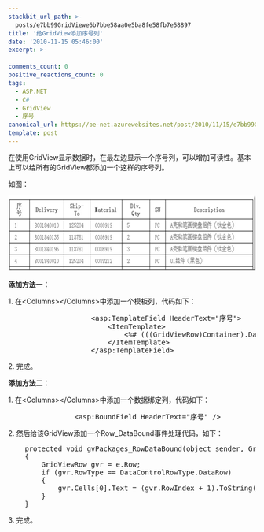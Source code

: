 ```yaml
---
stackbit_url_path: >-
  posts/e7bb99GridViewe6b7bbe58aa0e5ba8fe58fb7e58897
title: '给GridView添加序号列'
date: '2010-11-15 05:46:00'
excerpt: >-
  
comments_count: 0
positive_reactions_count: 0
tags: 
  - ASP.NET
  - C#
  - GridView
  - 序号
canonical_url: https://be-net.azurewebsites.net/post/2010/11/15/e7bb99GridViewe6b7bbe58aa0e5ba8fe58fb7e58897
template: post
---
```

<p>在使用GridView显示数据时，在最左边显示一个序号列，可以增加可读性。基本上可以给所有的GridView都添加一个这样的序号列。</p>  <p>如图： </p>  <p><a href="https://raw.githubusercontent.com/Jeff-Tian/blogengine.net/master/Source/BlogEngine/BlogEngine.NET/App_Data/files/image_63.png"><img style="background-image: none; border-bottom: 0px; border-left: 0px; margin: 0px 10px 0px 0px; padding-left: 0px; padding-right: 0px; display: inline; border-top: 0px; border-right: 0px; padding-top: 0px" title="image" border="0" alt="image" src="https://raw.githubusercontent.com/Jeff-Tian/blogengine.net/master/Source/BlogEngine/BlogEngine.NET/App_Data/files/image_thumb_63.png" width="680" height="153" /></a></p>  <p><strong>添加方法一：</strong></p>  <p>1. 在&lt;Columns&gt;&lt;/Columns&gt;中添加一个模板列，代码如下：</p>  <pre class="brush: html">                    &lt;asp:TemplateField HeaderText=&quot;序号&quot;&gt;
                        &lt;ItemTemplate&gt;
                            &lt;%# (((GridViewRow)Container).DataItemIndex + 1) %&gt;
                        &lt;/ItemTemplate&gt;
                    &lt;/asp:TemplateField&gt;</pre>

<p>2. 完成。</p>

<p><strong>添加方法二：</strong></p>

<p>1. 在&lt;Columns&gt;&lt;/Columns&gt;中添加一个数据绑定列，代码如下：</p>

<pre class="brush: html">                &lt;asp:BoundField HeaderText=&quot;序号&quot; /&gt;</pre>

<p>2. 然后给该GridView添加一个Row_DataBound事件处理代码，如下：</p>

<pre class="brush: csharp">    protected void gvPackages_RowDataBound(object sender, GridViewRowEventArgs e)
    {
        GridViewRow gvr = e.Row;
        if (gvr.RowType == DataControlRowType.DataRow)
        {
            gvr.Cells[0].Text = (gvr.RowIndex + 1).ToString();
        }
    }</pre>

<p>3. 完成。</p>